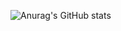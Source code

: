 ![Anurag's GitHub stats](https://github-readme-stats.vercel.app/api?username=IFalimendikov&show_icons=true&theme=merko)
